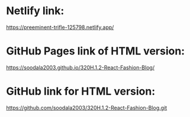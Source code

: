 # Netlify link: 
https://preeminent-trifle-125798.netlify.app/

# GitHub Pages link of HTML version: 
https://soodala2003.github.io/320H.1.2-React-Fashion-Blog/

# GitHub link for HTML version: 
https://github.com/soodala2003/320H.1.2-React-Fashion-Blog.git
